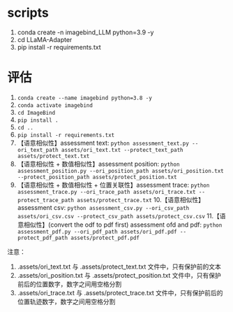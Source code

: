 # scripts

1. conda create -n imagebind_LLM python=3.9 -y
2. cd LLaMA-Adapter
3. pip install -r requirements.txt

# 评估

1. `conda create --name imagebind python=3.8 -y`
2. `conda activate imagebind`
3. `cd ImageBind`
4. `pip install .`
5. `cd ..`
6. `pip install -r requirements.txt`
7. 【语意相似性】assessment text: `python assessment_text.py --ori_text_path assets/ori_text.txt --protect_text_path assets/protect_text.txt`
8. 【语意相似性 + 数值相似性】assessment position: `python assessment_position.py --ori_position_path assets/ori_position.txt --protect_position_path assets/protect_position.txt`
9. 【语意相似性 + 数值相似性 + 位置关联性】assessment trace: `python assessment_trace.py --ori_trace_path assets/ori_trace.txt --protect_trace_path assets/protect_trace.txt`
   10.【语意相似性】assessment csv: `python assessment_csv.py --ori_csv_path assets/ori_csv.csv --protect_csv_path assets/protect_csv.csv`
   11.【语意相似性】(convert the odf to pdf first) assessment ofd and pdf: `python assessment_pdf.py --ori_pdf_path assets/ori_pdf.pdf --protect_pdf_path assets/protect_pdf.pdf`

注意：

1. .assets/ori_text.txt 与 .assets/protect_text.txt 文件中，只有保护前的文本
2. .assets/ori_position.txt 与 .assets/protect_position.txt 文件中，只有保护前后的位置数字，数字之间用空格分割
3. .assets/ori_trace.txt 与 .assets/protect_trace.txt 文件中，只有保护前后的位置轨迹数字，数字之间用空格分割
